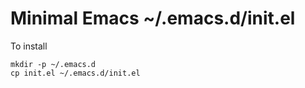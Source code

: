 # Minimal Emacs ~/.emacs.d/init.el 

To install
```
mkdir -p ~/.emacs.d
cp init.el ~/.emacs.d/init.el
```
